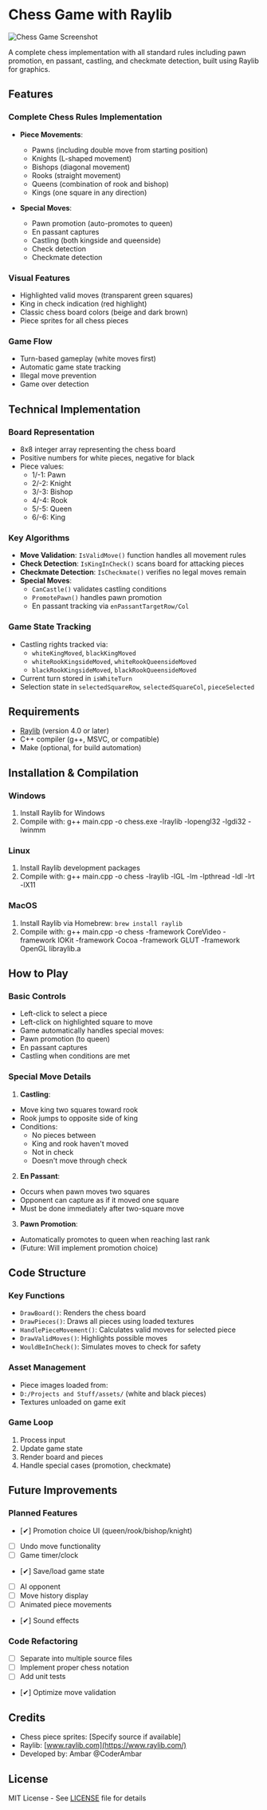 # Chess Game with Raylib

![Chess Game Screenshot](screenshot.png)

A complete chess implementation with all standard rules including pawn promotion, en passant, castling, and checkmate detection, built using Raylib for graphics.

## Features

### Complete Chess Rules Implementation
- **Piece Movements**:
  - Pawns (including double move from starting position)
  - Knights (L-shaped movement)
  - Bishops (diagonal movement)
  - Rooks (straight movement)
  - Queens (combination of rook and bishop)
  - Kings (one square in any direction)
  
- **Special Moves**:
  - Pawn promotion (auto-promotes to queen)
  - En passant captures
  - Castling (both kingside and queenside)
  - Check detection
  - Checkmate detection

### Visual Features
- Highlighted valid moves (transparent green squares)
- King in check indication (red highlight)
- Classic chess board colors (beige and dark brown)
- Piece sprites for all chess pieces

### Game Flow
- Turn-based gameplay (white moves first)
- Automatic game state tracking
- Illegal move prevention
- Game over detection

## Technical Implementation

### Board Representation
- 8x8 integer array representing the chess board
- Positive numbers for white pieces, negative for black
- Piece values:
  - 1/-1: Pawn
  - 2/-2: Knight
  - 3/-3: Bishop
  - 4/-4: Rook
  - 5/-5: Queen
  - 6/-6: King

### Key Algorithms
- **Move Validation**: `IsValidMove()` function handles all movement rules
- **Check Detection**: `IsKingInCheck()` scans board for attacking pieces
- **Checkmate Detection**: `IsCheckmate()` verifies no legal moves remain
- **Special Moves**:
  - `CanCastle()` validates castling conditions
  - `PromotePawn()` handles pawn promotion
  - En passant tracking via `enPassantTargetRow/Col`

### Game State Tracking
- Castling rights tracked via:
  - `whiteKingMoved`, `blackKingMoved`
  - `whiteRookKingsideMoved`, `whiteRookQueensideMoved`
  - `blackRookKingsideMoved`, `blackRookQueensideMoved`
- Current turn stored in `isWhiteTurn`
- Selection state in `selectedSquareRow`, `selectedSquareCol`, `pieceSelected`

## Requirements

- [Raylib](https://www.raylib.com/) (version 4.0 or later)
- C++ compiler (g++, MSVC, or compatible)
- Make (optional, for build automation)

## Installation & Compilation

### Windows
1. Install Raylib for Windows
2. Compile with:
g++ main.cpp -o chess.exe -lraylib -lopengl32 -lgdi32 -lwinmm


### Linux
1. Install Raylib development packages
2. Compile with:
g++ main.cpp -o chess -lraylib -lGL -lm -lpthread -ldl -lrt -lX11


### MacOS
1. Install Raylib via Homebrew: `brew install raylib`
2. Compile with:
g++ main.cpp -o chess -framework CoreVideo -framework IOKit -framework Cocoa -framework GLUT -framework OpenGL libraylib.a


## How to Play

### Basic Controls
- Left-click to select a piece
- Left-click on highlighted square to move
- Game automatically handles special moves:
- Pawn promotion (to queen)
- En passant captures
- Castling when conditions are met

### Special Move Details
1. **Castling**:
- Move king two squares toward rook
- Rook jumps to opposite side of king
- Conditions:
  - No pieces between
  - King and rook haven't moved
  - Not in check
  - Doesn't move through check

2. **En Passant**:
- Occurs when pawn moves two squares
- Opponent can capture as if it moved one square
- Must be done immediately after two-square move

3. **Pawn Promotion**:
- Automatically promotes to queen when reaching last rank
- (Future: Will implement promotion choice)

## Code Structure

### Key Functions
- `DrawBoard()`: Renders the chess board
- `DrawPieces()`: Draws all pieces using loaded textures
- `HandlePieceMovement()`: Calculates valid moves for selected piece
- `DrawValidMoves()`: Highlights possible moves
- `WouldBeInCheck()`: Simulates moves to check for safety

### Asset Management
- Piece images loaded from:
- `D:/Projects and Stuff/assets/` (white and black pieces)
- Textures unloaded on game exit

### Game Loop
1. Process input
2. Update game state
3. Render board and pieces
4. Handle special cases (promotion, checkmate)

## Future Improvements

### Planned Features
- [✔] Promotion choice UI (queen/rook/bishop/knight)
- [ ] Undo move functionality
- [ ] Game timer/clock
- [✔] Save/load game state
- [ ] AI opponent
- [ ] Move history display
- [ ] Animated piece movements
- [✔] Sound effects

### Code Refactoring
- [ ] Separate into multiple source files
- [ ] Implement proper chess notation
- [ ] Add unit tests
- [✔] Optimize move validation

## Credits

- Chess piece sprites: [Specify source if available]
- Raylib: [www.raylib.com](https://www.raylib.com/)
- Developed by: Ambar @CoderAmbar

## License

MIT License - See [LICENSE](LICENSE) file for details
